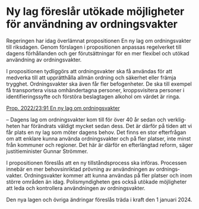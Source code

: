 # Ny lag föreslår utökade möjligheter för användning av ordningsvakter

Regeringen har idag överlämnat proposi­tionen En ny lag om ordnings­vakter till riksdagen. Genom förslagen i proposi­tionen anpassas regel­verket till dagens förhål­landen och ger förut­sättningar för en mer flexibel och utökad använd­ning av ordningsvakter.

I propositionen tydliggörs att ordnings­vakter ska få användas för att medverka till att upprätt­hålla allmän ordning och säkerhet eller främja trygghet. Ordnings­vakter ska även får fler befogen­heter. De ska till exempel få transportera vissa omhänder­tagna personer, kropps­visitera personer i identifierings­syfte och förstöra beslag­tagen alkohol om värdet är ringa.

[Prop. 2022/23:91 En ny lag om ordningsvakter](/rattsliga-dokument/proposition/2023/03/prop.-20222391 "Prop. 2022/23:91")

– Dagens lag om ordnings­vakter kom till för över 40 år sedan och verklig­heten har förändrats väldigt mycket sedan dess. Det är därför på tiden att vi får plats en ny lag som möter dagens behov. Det finns en stor efter­frågan om att enklare kunna använda ordnings­vakter och på fler platser, inte minst från kommuner och regioner. Det här är därför en efter­längtad reform, säger justitie­minister Gunnar Strömmer.

I proposi­tionen föreslås att en ny tillstånds­process ska införas. Processen innebär en mer behovs­inriktad prövning av använd­ningen av ordnings­vakter. Ordnings­vakter kommer att kunna användas på fler platser och inom större områden än idag. Polis­myndig­heten ges också utökade möjligheter att leda och kontrollera använd­ningen av ordnings­vakter.

Den nya lagen och övriga ändringar föreslås träda i kraft den 1 januari 2024.
